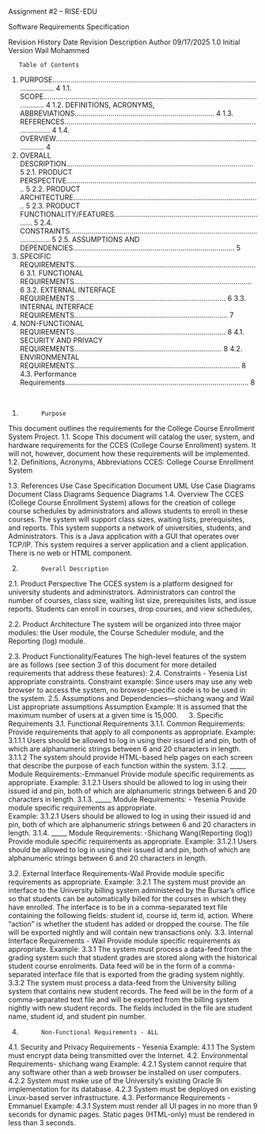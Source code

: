  
Assignment #2 – RISE-EDU

Software Requirements Specification

Revision History
Date	Revision	Description	Author
09/17/2025	1.0	Initial Version	Wail Mohammed
 	 	 	 
 	 	 	 
 	 	 	 
 	 	 	 
 	 	 	 
 	 	 	 
 	 	 	 
 	 	 	 
 	 	 	 
 	 	 	 
 	 	 	 
 	 	 	 
 	 	 	 
 	 	 	 
 	 	 	 
 	 	 	 
 	 	 	 
 

       Table of Contents
1.    PURPOSE....................................................................................................................... 4
1.1.     SCOPE....................................................................................................................... 4
1.2.     DEFINITIONS, ACRONYMS, ABBREVIATIONS...................................................................... 4
1.3.     REFERENCES............................................................................................................... 4
1.4.     OVERVIEW................................................................................................................. 4
2.    OVERALL DESCRIPTION.............................................................................................. 5
2.1.     PRODUCT PERSPECTIVE................................................................................................. 5
2.2.     PRODUCT ARCHITECTURE.............................................................................................. 5
2.3.     PRODUCT FUNCTIONALITY/FEATURES.............................................................................. 5
2.4.     CONSTRAINTS............................................................................................................. 5
2.5.     ASSUMPTIONS AND DEPENDENCIES................................................................................. 5
3.    SPECIFIC REQUIREMENTS........................................................................................... 6
3.1.     FUNCTIONAL REQUIREMENTS......................................................................................... 6
3.2.     EXTERNAL INTERFACE REQUIREMENTS............................................................................ 6
3.3.     INTERNAL INTERFACE REQUIREMENTS............................................................................. 7
4.    NON-FUNCTIONAL REQUIREMENTS............................................................................ 8
4.1.     SECURITY AND PRIVACY REQUIREMENTS.......................................................................... 8
4.2.     ENVIRONMENTAL REQUIREMENTS................................................................................... 8
4.3.     Performance Requirements............................................................................................ 8
 
 
1.           Purpose
This document outlines the requirements for the College Course Enrollment System Project.
1.1.         Scope
This document will catalog the user, system, and hardware requirements for the CCES (College Course Enrollment) system. It will not, however, document how these requirements will be implemented.
1.2.         Definitions, Acronyms, Abbreviations
CCES: College Course Enrollment System


1.3.         References
Use Case Specification Document
UML Use Case Diagrams Document
Class Diagrams 
Sequence Diagrams
1.4.         Overview
The CCES (College Course Enrollment System) allows for the creation of college course schedules
 by administrators and allows students to enroll in these courses. The system will support class sizes, 
waiting lists, prerequisites, and reports. This system supports a network of universities, students, and 
Administrators. This is a Java application with a GUI that operates over TCP/IP. This system requires 
a server application and a client application. There is no web or HTML component.


2.           Overall Description
2.1.         Product Perspective
The CCES system is a platform designed for university students and administrators. Administrators can control the number of courses, class size, waiting list size, prerequisites lists, and issue reports. Students can enroll in courses, drop courses, and view schedules, 

2.2.         Product Architecture
The system will be organized into three major modules: the User module, the Course Scheduler module, and the Reporting (log) module.



2.3.         Product Functionality/Features
The high-level features of the system are as follows (see section 3 of this document for more detailed requirements that address these features):
2.4.         Constraints - Yesenia
List appropriate constraints.
Constraint example: Since users may use any web browser to access the system, no browser-specific code is to be used in the system. 
2.5.         Assumptions and Dependencies—shichang wang  and Wail
List appropriate assumptions
Assumption Example: It is assumed that the maximum number of users at a given time is 15,000.
 
3.           Specific Requirements
3.1.         Functional Requirements
3.1.1.     Common Requirements:
Provide requirements that apply to all components as appropriate. 
Example:
3.1.1.1 Users should be allowed to log in using their issued id and pin, both of which are alphanumeric strings between 6 and 20 characters in length. 
3.1.1.2 The system should provide HTML-based help pages on each screen that describe the purpose of each function within the system. 
3.1.2.     _____ Module Requirements:-Emmanuel
Provide module specific requirements as appropriate. 
Example:
3.1.2.1 Users should be allowed to log in using their issued id and pin, both of which are alphanumeric strings between 6 and 20 characters in length. 
3.1.3.     _____ Module Requirements: - Yesenia
Provide module specific requirements as appropriate.             
Example:
3.1.2.1 Users should be allowed to log in using their issued id and pin, both of which are alphanumeric strings between 6 and 20 characters in length. 
3.1.4.     _____ Module Requirements: -Shichang Wang(Reporting (log))
Provide module specific requirements as appropriate. 
Example:
3.1.2.1 Users should be allowed to log in using their issued id and pin, both of which are alphanumeric strings between 6 and 20 characters in length. 
 
3.2.         External Interface Requirements-Wail
Provide module specific requirements as appropriate. 
Example:
3.2.1 The system must provide an interface to the University billing system administered by the Bursar’s office so that students can be automatically billed for the courses in which they have enrolled. The interface is to be in a comma-separated text file containing the following fields: student id, course id, term id, action. Where “action” is whether the student has added or dropped the course. The file will be exported nightly and will contain new transactions only. 
3.3.         Internal Interface Requirements - Wail
Provide module specific requirements as appropriate. 
Example:
3.3.1 The system must process a data-feed from the grading system such that student grades are stored along with the historical student course enrolments. Data feed will be in the form of a comma-separated interface file that is exported from the grading system nightly.
3.3.2 The system must process a data-feed from the University billing system that contains new student records. The feed will be in the form of a comma-separated text file and will be exported from the billing system nightly with new student records. The fields included in the file are student name, student id, and student pin number.  

4.           Non-Functional Requirements - ALL
4.1.         Security and Privacy Requirements - Yesenia
Example:
4.1.1 The System must encrypt data being transmitted over the Internet. 
4.2.         Environmental Requirements- shichang wang
Example:
4.2.1 System cannot require that any software other than a web browser be installed on user computers. 
4.2.2 System must make use of the University’s existing Oracle 9i implementation for its database. 
4.2.3 System must be deployed on existing Linux-based server infrastructure. 
4.3.         Performance Requirements - Emmanuel
Example:
4.3.1 System must render all UI pages in no more than 9 seconds for dynamic pages. Static pages (HTML-only) must be rendered in less than 3 seconds. 
 
 
 
 

 

 
 

